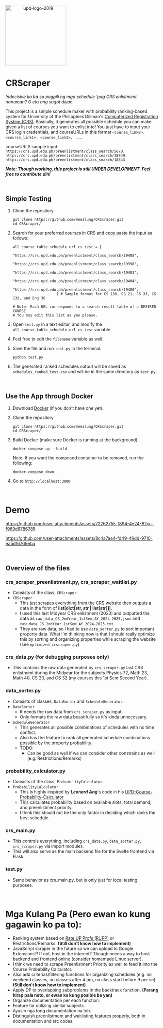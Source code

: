 <div style="display: flex;" align="center">
  <img src="https://github.com/user-attachments/assets/66ba7847-24ca-4f33-9fd5-930abc59d87b" alt="upd-logo-2019" width="200"/>
</div>


# CRScraper
_Indecisive ka ba sa pagpili ng mga schedule 'pag CRS enlistment nanaman? O eto ang sagot diyan._

This project is a simple schedule maker with probability ranking-based system for University of the Philippines Diliman's [Computerized Registration System (CRS)](https://crs.upd.edu.ph/). Basically, it generates all possible schedule you can make given a list of courses you want to enlist into! You just have to input your CRS login credentials, and courseURLs in this format ```<course_link0>, <course_link1>, <course_link2>, ...```.

courseURLS sample input: ```https://crs.upd.edu.ph/preenlistment/class_search/5670, https://crs.upd.edu.ph/preenlistment/class_search/18849, https://crs.upd.edu.ph/preenlistment/class_search/18843```

**_Note: Though working, this project is still UNDER DEVELOPMENT. Feel free to contribute din!_** 

<br />

## Simple Testing
 1. Clone the repository
    ```
    git clone https://github.com/meezlung/CRScraper.git
    cd CRScraper/
    ```
    
 2. Search for your preferred courses in CRS and copy paste the input as follows:
    ```
    all_course_table_schedule_url_cs_test = [
                        "https://crs.upd.edu.ph/preenlistment/class_search/19405", 
                        "https://crs.upd.edu.ph/preenlistment/class_search/19398", 
                        "https://crs.upd.edu.ph/preenlistment/class_search/19403",
                        "https://crs.upd.edu.ph/preenlistment/class_search/19404",
                        "https://crs.upd.edu.ph/preenlistment/class_search/19480",
                        ] # Sample format for CS 136, CS 21, CS 33, CS 132, and Eng 30
    
    # Note: Each URL corresponds to a search result table of a DESIRED COURSE.
    # You may edit this list as you please.
    ```
    
 3. Open ```test.py``` in a text editor, and modify the ```all_course_table_schedule_url_cs_test``` variable.
    
 5. Feel free to edit the ```filename``` variable as well.
    
 6. Save the file and run ```test.py``` in the terminal.
    ```
    python test.py
    ```
    
 7. The generated ranked schedules output will be saved as ```schedules_ranked_test.csv``` and will be in the same directory as ```test.py```.

<br />

## Use the App through Docker
 1. Download [Docker](https://docs.docker.com/desktop/) (if you don't have one yet).
 2. Clone the repository
    ```
    git clone https://github.com/meezlung/CRScraper.git
    cd CRScraper/
    ```

 3. Build Docker (make sure Docker is running at the background)
    ```
    docker-compose up --build
    ```

    Note: If you want the composed container to be removed, run the following:
    ```
    docker-compose down
    ```

 4. Go to ``` http://localhost:3000 ```
    

<br />


# Demo
<!-- https://github.com/user-attachments/assets/d52ab5b3-2fb4-4619-aead-3e4819f82a00 -->

<!-- https://github.com/user-attachments/assets/12f6a4ef-b45d-498a-8d60-f4f842129c96 -->



https://github.com/user-attachments/assets/72262755-f894-4e24-82cc-f969d6786785



https://github.com/user-attachments/assets/8c4a7ae4-fd49-46dd-9710-ea5d16769eba




<br />

## Overview of the files

### crs_scraper_preenlistment.py, crs_scraper_waitlist.py 
 - Consists of the class, ```CRScraper```.
 - ```CRScraper```
   - This just scrapes everything from the CRS website then outputs a data in the form of **list[dict[str, str | list[str]]]**.
   - I used this last Midyear CRS enlistment (2023) and outputted the data as ```raw_data_CS_2ndYear_1stSem_AY_2024-2025.json``` and ```raw_data_CS_2ndYear_1stSem_AY_2024-2025.txt```.
   - They are raw data, so I had to use ```data_sorter.py``` to sort important property data. What I'm thinking now is that I should really optimize this by sorting and organizing properties while scraping the website (see ```optimized_crscraper.py```).

### crs_data.py (for debugging purposes only)
 - This contains the raw data generated by ```crs_scraper.py``` last CRS enlistment during the Midyear for the subjects Physics 72, Math 23, Math 40, CS 20, and CS 32 (my courses this 1st Sem Second Year).

### data_sorter.py
 - Consists of classes, ```DataSorter``` and ```ScheduleGenerator```.
 - ```DataSorter```
   - It needs the raw data from ```crs_scraper.py``` as input.
   - Only formats the raw data beautifully so it's kinda unnecessary. 
 - ```ScheduleGenerator```
   - This generates all possible combinations of schedules with no time conflict.
   - Also has the feature to rank all generated schedule combinations possible by the property probability.
   - TODO:
     - Can be good as well if we can consider other constrains as well (e.g. Restrictions/Remarks) 

### probability_calculator.py
 - Consists of the class, ```ProbabilityCalculator```.
 - ```ProbabilityCalculator```
   - This is highly inspired by _**Leonard Ang**_'s code in his [UPD-Course-Probability-Calculator](https://github.com/drew-747/UPD-Course-Probability-Calculator/blob/main/popup.js)
   - This calculates probability based on available slots, total demand, and preenlistment priority.
   - I think this should not be the only factor in deciding which ranks the best schedule.

### crs_main.py
 - This controls everything, including ```crs_data.py```, ```data_sorter.py```, ```crs_scraper.py``` via import modules.
 - This will also serve as the main backend file for the Svelte frontend via Flask.

### test.py
 - Same behavior as crs_main.py, but is only just for local testing purposes.

<br />



# Mga Kulang Pa (Pero ewan ko kung gagawin ko pa to):
 - Ranking system based on [Rate UP Profs (RUPP)](https://rupp.onrender.com/) or Restrictions/Remarks. **(Still don't know how to implement)**
 - JavaScript scraper in the future so we can upload to Google Extensions?! If not, host in the internet? Though needs a way to host backend and frontend online (consider homemade Linux server).
 - I think we need to scrape Preenlistment Priority as well to feed it into the Course Probability Calculator.
 - Also add criterias/filtering functions for organizing schedules (e.g. no weekend classes, no classes after 4 pm, no class start before 9 per se). **(Still don't know how to implement)**
 - Apply DP to overlapping subproblems in the backtrack function. **(Parang hirap pala neto, or ewan ko kung posible ba yan)**
 - Organize documentation per each function.
 - Feature for utilizing similar subjects.
 - Ayusin nga tong documentation na toh.
 - Distinguish preenlistment and waitlisting features properly, both in documentation and src codes.
